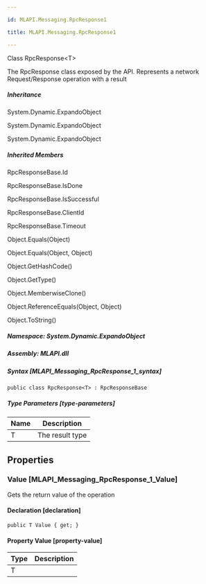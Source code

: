 ```yaml
---

id: MLAPI.Messaging.RpcResponse1

title: MLAPI.Messaging.RpcResponse1

---
```


Class RpcResponse\<T\>

<div class="markdown level0 summary" markdown="1">

The RpcResponse class exposed by the API. Represents a network
Request/Response operation with a result

</div>

<div class="markdown level0 conceptual" markdown="1">

</div>

<div class="inheritance" markdown="1">

##### Inheritance

<div class="level0" markdown="1">

System.Dynamic.ExpandoObject

</div>

<div class="level1" markdown="1">

System.Dynamic.ExpandoObject

</div>

<div class="level2" markdown="1">

System.Dynamic.ExpandoObject

</div>

</div>

<div class="inheritedMembers" markdown="1">

##### Inherited Members

<div markdown="1">

RpcResponseBase.Id

</div>

<div markdown="1">

RpcResponseBase.IsDone

</div>

<div markdown="1">

RpcResponseBase.IsSuccessful

</div>

<div markdown="1">

RpcResponseBase.ClientId

</div>

<div markdown="1">

RpcResponseBase.Timeout

</div>

<div markdown="1">

Object.Equals(Object)

</div>

<div markdown="1">

Object.Equals(Object, Object)

</div>

<div markdown="1">

Object.GetHashCode()

</div>

<div markdown="1">

Object.GetType()

</div>

<div markdown="1">

Object.MemberwiseClone()

</div>

<div markdown="1">

Object.ReferenceEquals(Object, Object)

</div>

<div markdown="1">

Object.ToString()

</div>

</div>

##### **Namespace**: System.Dynamic.ExpandoObject

##### **Assembly**: MLAPI.dll

##### Syntax [MLAPI_Messaging_RpcResponse_1_syntax]

    public class RpcResponse<T> : RpcResponseBase

##### Type Parameters [type-parameters]

| Name                                 | Description     |
|--------------------------------------|-----------------|
| <span class="parametername">T</span> | The result type |

## Properties <span id="MLAPI_Messaging_RpcResponse_1_Value_"></span>

### Value [MLAPI_Messaging_RpcResponse_1_Value]

<div class="markdown level1 summary" markdown="1">

Gets the return value of the operation

</div>

<div class="markdown level1 conceptual" markdown="1">

</div>

#### Declaration [declaration]

    public T Value { get; }

#### Property Value [property-value]

| Type                        | Description |
|-----------------------------|-------------|
| <span class="xref">T</span> |             |
